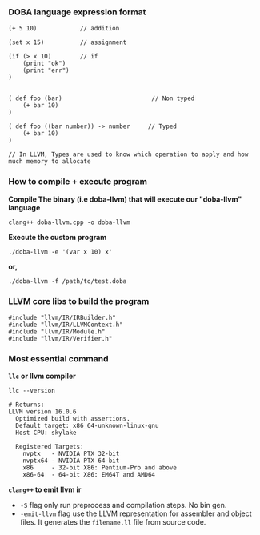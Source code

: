 ### DOBA language expression format
```
(+ 5 10)            // addition

(set x 15)          // assignment

(if (> x 10)        // if
    (print "ok")
    (print "err")
)


( def foo (bar)                         // Non typed
    (+ bar 10)
)

( def foo ((bar number)) -> number     // Typed
    (+ bar 10)
)

// In LLVM, Types are used to know which operation to apply and how much memory to allocate
```


### How to compile + execute program 
**Compile The binary (i.e doba-llvm) that will execute our "doba-llvm" language**
```
clang++ doba-llvm.cpp -o doba-llvm
```

**Execute the custom program**
```
./doba-llvm -e '(var x 10) x'
```
**or,**
```
./doba-llvm -f /path/to/test.doba
```

### LLVM core libs to build the program
```
#include "llvm/IR/IRBuilder.h"
#include "llvm/IR/LLVMContext.h"
#include "llvm/IR/Module.h"
#include "llvm/IR/Verifier.h"
```

### Most essential command
**`llc` or llvm compiler**
```
llc --version

# Returns:
LLVM version 16.0.6
  Optimized build with assertions.
  Default target: x86_64-unknown-linux-gnu
  Host CPU: skylake

  Registered Targets:
    nvptx   - NVIDIA PTX 32-bit
    nvptx64 - NVIDIA PTX 64-bit
    x86     - 32-bit X86: Pentium-Pro and above
    x86-64  - 64-bit X86: EM64T and AMD64
```

**`clang++` to emit llvm ir**

- `-S` flag only run preprocess and compilation steps. No bin gen.
- `-emit-llvm` flag use the LLVM representation for assembler and object files. It generates the `filename.ll` file from source code.